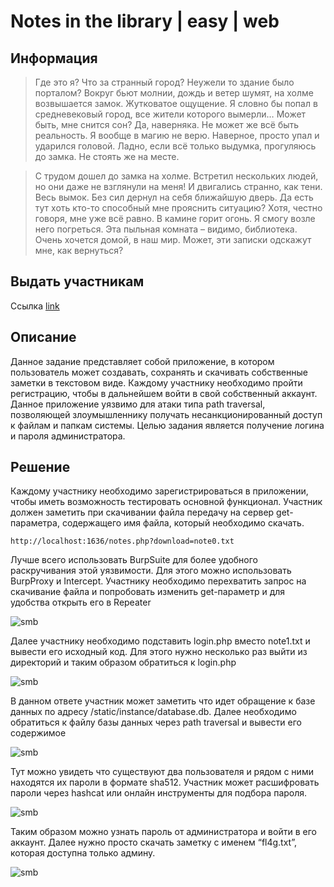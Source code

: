 # Notes in the library | easy | web

## Информация
> Где это я? Что за странный город? Неужели то здание было порталом? Вокруг бьют молнии, дождь и ветер шумят, на холме возвышается замок. Жутковатое ощущение. Я словно бы попал в средневековый город, все жители которого вымерли… Может быть, мне снится сон? Да, наверняка. Не может же всё быть реальность. Я вообще в магию не верю. Наверное, просто упал и ударился головой. Ладно, если всё только выдумка, прогуляюсь до замка. Не стоять же на месте.

> С трудом дошел до замка на холме. Встретил нескольких людей, но они даже не взглянули на меня! И двигались странно, как тени. Весь вымок. Без сил дернул на себя ближайшую дверь. Да есть тут хоть кто-то способный мне прояснить ситуацию? Хотя, честно говоря, мне уже всё равно. В камине горит огонь. Я смогу возле него погреться. Эта пыльная комната – видимо, библиотека. Очень хочется домой, в наш мир. Может, эти записки одскажут мне, как вернуться?

## Выдать участникам
Ссылка [link](public/)

## Описание
Данное задание представляет собой приложение, в котором пользователь может создавать, сохранять и скачивать собственные заметки в текстовом виде. Каждому участнику необходимо пройти регистрацию, чтобы в дальнейшем войти в свой собственный аккаунт. Данное приложение уязвимо для атаки типа path traversal, позволяющей злоумышленнику получать несанкционированный доступ к файлам и папкам системы. Целью задания является получение логина и пароля администратора.

## Решение
Каждому участнику необходимо зарегистрироваться в приложении, чтобы иметь возможность тестировать основной функционал. Участник должен заметить при скачивании файла передачу на сервер get-параметра, содержащего имя файла, который необходимо скачать.

```http://localhost:1636/notes.php?download=note0.txt```

Лучше всего использовать BurpSuite для более удобного раскручивания этой уязвимости. Для этого можно использовать BurpProxy и Intercept. Участнику необходимо перехватить запрос на скачивание файла и попробовать изменить get-параметр и для удобства открыть его в Repeater

![smb](solve/burp1.png)

Далее участнику необходимо подставить login.php вместо note1.txt и вывести его исходный код. Для этого нужно несколько раз выйти из директорий и таким образом обратиться к login.php

![smb](solve/burp2.png)

В данном ответе участник может заметить что идет обращение к базе данных по адресу /static/instance/database.db. Далее необходимо обратиться к файлу базы данных через path traversal и вывести его содержимое

![smb](solve/burp3.png)

Тут можно увидеть что существуют два пользователя и рядом с ними находятся их пароли в формате sha512. Участник может расшифровать пароли через hashcat или онлайн инструменты для подбора пароля.

![smb](solve/crackstation.png)

Таким образом можно узнать пароль от администратора и войти в его аккаунт. Далее нужно просто скачать заметку с именем “fl4g.txt”, которая доступна только админу.

![smb](solve/flag.png)
